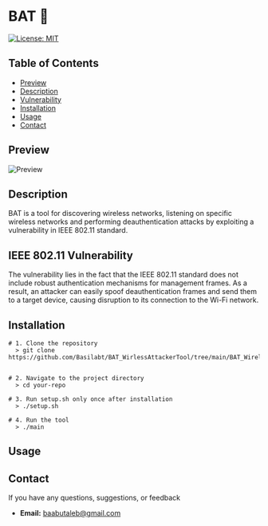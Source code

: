 # BAT 🦇

[![License: MIT](https://img.shields.io/badge/License-MIT-yellow.svg)](https://github.com/Basilabt/BAT_WirlessTool/blob/main/LICENSE)


## Table of Contents

- [Preview](#preview)
- [Description](#description)
- [Vulnerability](#vulnerability)
- [Installation](#installation)
- [Usage](#usage)
- [Contact](#contact)

## Preview
![Preview](https://github.com/Basilabt/BAT_WirlessTool/assets/77483631/0fa1b03b-0f48-45a4-8c5e-24b298f225c3)

## Description
BAT is a tool for discovering wireless networks, listening on specific wireless networks and performing deauthentication attacks by exploiting a vulnerability in IEEE 802.11 standard.

## IEEE 802.11 Vulnerability

The vulnerability lies in the fact that the IEEE 802.11 standard does not include robust authentication mechanisms for management frames. As a result, an attacker can easily spoof deauthentication frames and send them to a target device, causing disruption to its connection to the Wi-Fi network.



## Installation



```
# 1. Clone the repository
  > git clone https://github.com/Basilabt/BAT_WirlessAttackerTool/tree/main/BAT_WirelessTool


# 2. Navigate to the project directory
  > cd your-repo

# 3. Run setup.sh only once after installation
  > ./setup.sh 

# 4. Run the tool
  > ./main

```



## Usage 


## Contact
If you have any questions, suggestions, or feedback

- **Email:** [baabutaleb@gmail.com](mailto:baabutaleb@gmail.com)


